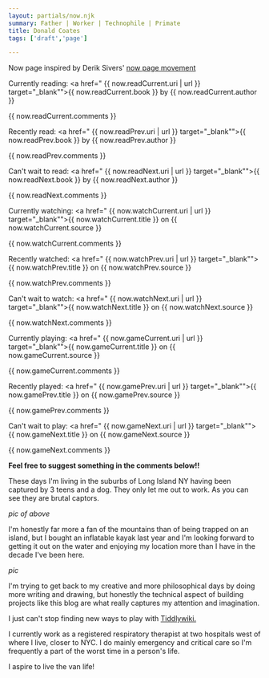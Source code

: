 ```yaml
---
layout: partials/now.njk
summary: Father | Worker | Technophile | Primate
title: Donald Coates
tags: ['draft','page']

---
```

Now page inspired by Derik Sivers' [now page movement](https://sive.rs/nowff)

Currently reading: <a href=" {{ now.readCurrent.uri | url }} target="_blank"">{{ now.readCurrent.book }}</a> by {{ now.readCurrent.author }}

{{ now.readCurrent.comments }}

Recently read: <a href=" {{ now.readPrev.uri | url }} target="_blank"">{{ now.readPrev.book }}</a> by {{ now.readPrev.author }}

{{ now.readPrev.comments }}

Can't wait to read: <a href=" {{ now.readNext.uri | url }} target="_blank"">{{ now.readNext.book }}</a> by {{ now.readNext.author }}

{{ now.readNext.comments }}

Currently watching: <a href=" {{ now.watchCurrent.uri | url }} target="_blank"">{{ now.watchCurrent.title }}</a> on {{ now.watchCurrent.source }}

{{ now.watchCurrent.comments }}

Recently watched: <a href=" {{ now.watchPrev.uri | url }} target="_blank"">{{ now.watchPrev.title }}</a> on {{ now.watchPrev.source }}

{{ now.watchPrev.comments }}

Can't wait to watch: <a href=" {{ now.watchNext.uri | url }} target="_blank"">{{ now.watchNext.title }}</a> on {{ now.watchNext.source }}

{{ now.watchNext.comments }}

Currently playing: <a href=" {{ now.gameCurrent.uri | url }} target="_blank"">{{ now.gameCurrent.title }}</a> on {{ now.gameCurrent.source }}

{{ now.gameCurrent.comments }}

Recently played: <a href=" {{ now.gamePrev.uri | url }} target="_blank"">{{ now.gamePrev.title }}</a> on {{ now.gamePrev.source }}

{{ now.gamePrev.comments }}

Can't wait to play: <a href=" {{ now.gameNext.uri | url }} target="_blank"">{{ now.gameNext.title }}</a> on {{ now.gameNext.source }}

{{ now.gameNext.comments }}

**Feel free to suggest something in the comments below!!**

These days I'm living in the suburbs of Long Island NY having been captured by 3 teens and a dog.  They only let me out to work.  As you can see they are brutal captors.

*pic of above*

I'm honestly far more a fan of the mountains than of being trapped on an island, but I bought an inflatable kayak last year and I'm looking forward to getting it out on the water and enjoying my location more than I have in the decade I've been here.

*pic*

I'm trying to get back to my creative and more philosophical days by doing more writing and drawing, but honestly the technical aspect of building projects like this blog are what really captures my attention and imagination.  

I just can't stop finding new ways to play with <a href="https://tiddlywiki.com" target="_blank">Tiddlywiki.</a>

I currently work as a registered respiratory therapist at two hospitals west of where I live, closer to NYC.  I do mainly emergency and critical care so I'm frequently a part of the worst time in a person's life.

I aspire to live the van life!
